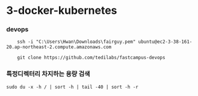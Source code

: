 # 3-docker-kubernetes

### devops
```
    ssh -i "C:\Users\Hwan\Downloads\fairguy.pem" ubuntu@ec2-3-38-161-20.ap-northeast-2.compute.amazonaws.com

    git clone https://github.com/tedilabs/fastcampus-devops
```

### 특정디렉터리 차지하는 용량 검색
```
sudo du -x -h / | sort -h | tail -40 | sort -h -r
```
